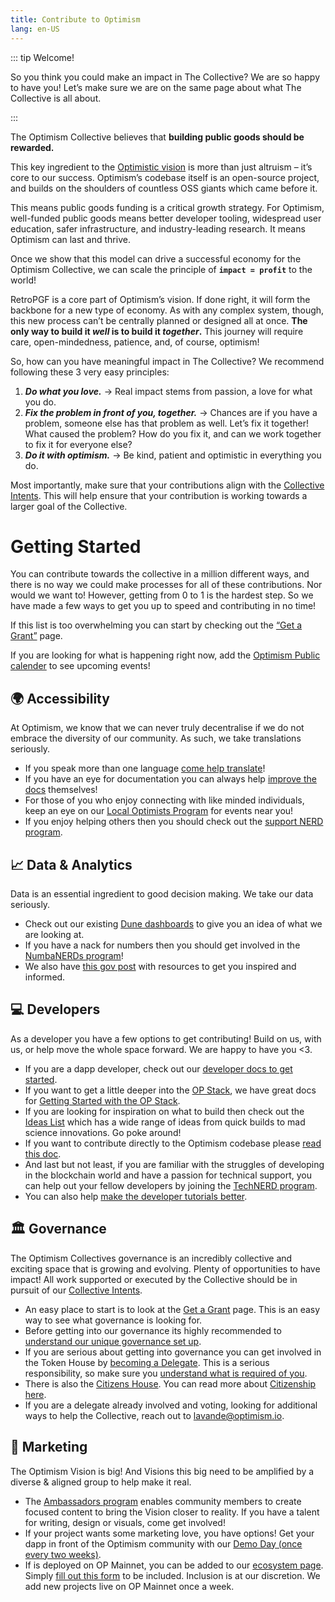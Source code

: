 ```yaml
---
title: Contribute to Optimism
lang: en-US
---
```


::: tip Welcome!

So you think you could make an impact in The Collective? We are so happy to have you! Let’s make sure we are on the same page about what The Collective is all about.

:::

The Optimism Collective believes that **building public goods should be rewarded.**

This key ingredient to the [Optimistic vision](https://www.optimism.io/vision) is more than just altruism – it’s core to our success. Optimism’s codebase itself is an open-source project, and builds on the shoulders of countless OSS giants which came before it.

This means public goods funding is a critical growth strategy. For Optimism, well-funded public goods means better developer tooling, widespread user education, safer infrastructure, and industry-leading research. It means Optimism can last and thrive.

Once we show that this model can drive a successful economy for the Optimism Collective, we can scale the principle of **`impact = profit`** to the world!

RetroPGF is a core part of Optimism’s vision. If done right, it will form the backbone for a new type of economy. As with any complex system, though, this new process can’t be centrally planned or designed all at once. **The only way to build it *well* is to build it *together*.** This journey will require care, open-mindedness, patience, and, of course, optimism!

So, how can you have meaningful impact in The Collective? We recommend following these 3 very easy principles:

1. ***Do what you love.*** → Real impact stems from passion, a love for what you do.
2. ***Fix the problem in front of you, together.*** → Chances are if you have a problem, someone else has that problem as well. Let’s fix it together! What caused the problem? How do you fix it, and can we work together to fix it for everyone else? 
3. ***Do it with optimism.*** → Be kind, patient and optimistic in everything you do. 

Most importantly, make sure that your contributions align with the [Collective Intents](https://gov.optimism.io/t/collective-intents/5874). This will help ensure that your contribution is working towards a larger goal of the Collective. 

# Getting Started

You can contribute towards the collective in a million different ways, and there is no way we could make processes for all of these contributions. Nor would we want to! However, getting from 0 to 1 is the hardest step. So we have made a few ways to get you up to speed and contributing in no time! 

If this list is too overwhelming you can start by checking out the [“Get a Grant”](../governance/get-a-grant.md) page.

If you are looking for what is happening right now, add the [Optimism Public calender](https://calendar.google.com/calendar/embed?src=c_4hui70itm089e7t8q50heh1kno%40group.calendar.google.com) to see upcoming events!

## 🌍 Accessibility

At Optimism, we know that we can never truly decentralise if we do not embrace the diversity of our community. As such, we take translations seriously. 

* If you speak more than one language [come help translate](./contribution-path/translators.md)! 
* If you have an eye for documentation you can always help [improve the docs](https://github.com/ethereum-optimism/community-hub) themselves! 
* For those of you who enjoy connecting with like minded individuals, keep an eye on our [Local Optimists Program](./contribution-path/local-optimists.md) for events near you!
* If you enjoy helping others then you should check out the [support NERD program](./contribution-path/NERD-req.md).

## 📈 Data & Analytics

Data is an essential ingredient to good decision making. We take our data seriously. 

* Check out our existing [Dune dashboards](https://dune.com/optimismfnd) to give you an idea of what we are looking at. 
* If you have a nack for numbers then you should get involved in the [NumbaNERDs program](./contribution-path/numbaNERDs.md)!
* We also have [this gov post](https://gov.optimism.io/t/how-to-contribute-op-rewards-analytics/5975) with resources to get you inspired and informed.

## 💻 Developers

As a developer you have a few options to get contributing! Build on us, with us, or help move the whole space forward. We are happy to have you <3.

* If you are a dapp developer, check out our [developer docs to get started](../developers/README.md). 
* If you want to get a little deeper into the [OP Stack](https://stack.optimism.io/), we have great docs for [Getting Started with the OP Stack](https://stack.optimism.io/docs/build/getting-started/). 
* If you are looking for inspiration on what to build then check out the [Ideas List](https://github.com/orgs/ethereum-optimism/projects/31/views/3) which has a wide range of ideas from quick builds to mad science innovations. Go poke around! 
* If you want to contribute directly to the Optimism codebase please [read this doc](./technical-contributions.md).
* And last but not least, if you are familiar with the struggles of developing in the blockchain world and have a passion for technical support, you can help out your fellow developers by joining the [TechNERD program](./contribution-path/techNERDs.md). 
* You can also help [make the developer tutorials better](https://github.com/ethereum-optimism/optimism-tutorial). 

## 🏛️ Governance

The Optimism Collectives governance is an incredibly collective and exciting space that is growing and evolving. Plenty of opportunities to have impact! All work supported or executed by the Collective should be in pursuit of our [Collective Intents](https://gov.optimism.io/t/collective-intents/5874).

* An easy place to start is to look at the [Get a Grant](../governance/get-a-grant.md) page. This is an easy way to see what governance is looking for.
* Before getting into our governance its highly recommended to [understand our unique governance set up](../governance/README.md).
* If you are serious about getting into governance you can get involved in the Token House by [becoming a Delegate](../governance/delegate.md). This is a serious responsibility, so make sure you [understand what is required of you](../governance/existing-delegate.md).
* There is also the [Citizens House](../governance/citizens-house.md). You can read more about [Citizenship here](../governance/citizenship.md). 
* If you are a delegate already involved and voting, looking for additional ways to help the Collective, reach out to lavande@optimism.io.

## 🫡 Marketing

The Optimism Vision is big! And Visions this big need to be amplified by a diverse & aligned group to help make it real. 

* The [Ambassadors program](./contribution-path/Ambassador-req.md) enables community members to create focused content to bring the Vision closer to reality. If you have a talent for writing, design or visuals, come get involved! 
* If your project wants some marketing love, you have options! Get your dapp in front of the Optimism community with our [Demo Day (once every two weeks)](./demo-day.md).
* If is deployed on OP Mainnet, you can be added to our [ecosystem page](https://www.optimism.io/apps/all). Simply [fill out this form](https://optimismfnd.typeform.com/optimism-mktg) to be included. Inclusion is at our discretion. We add new projects live on OP Mainnet once a week.
